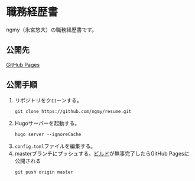 # 職務経歴書
ngmy（永宮悠大）の職務経歴書です。

## 公開先
[GitHub Pages](https://ngmy.github.io/resume/)

## 公開手順
1. リポジトリをクローンする。
   ```console
   git clone https://github.com/ngmy/resume.git
   ```
2. Hugoサーバーを起動する。
   ```console
   hugo server --ignoreCache
   ```
3. `config.toml`ファイルを編集する。
4. masterブランチにプッシュする。[ビルド](https://github.com/ngmy/resume/actions/workflows/gh-pages.yml)が無事完了したらGitHub Pagesに公開される
   ```console
   git push origin master
   ```
